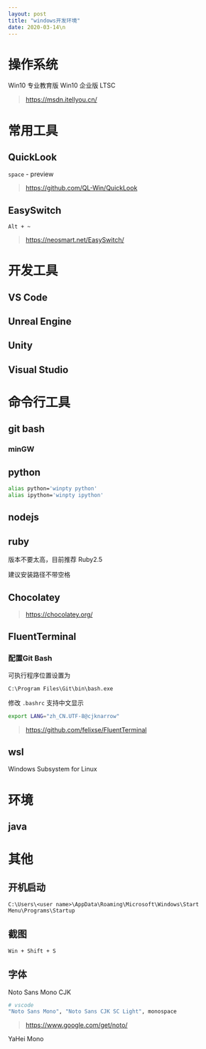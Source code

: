 ```yaml
---
layout: post
title: "windows开发环境"
date: 2020-03-14\n
---
```



# 操作系统

Win10 专业教育版
Win10 企业版 LTSC

> <https://msdn.itellyou.cn/>

# 常用工具

## QuickLook

`space` - preview

> <https://github.com/QL-Win/QuickLook>

## EasySwitch 

`Alt + ~`

> <https://neosmart.net/EasySwitch/>

# 开发工具

## VS Code

## Unreal Engine

## Unity

## Visual Studio

# 命令行工具

## git bash
### minGW

## python

```bash
alias python='winpty python'
alias ipython='winpty ipython'
```

## nodejs

## ruby

版本不要太高，目前推荐 Ruby2.5

建议安装路径不带空格

## Chocolatey

> <https://chocolatey.org/>

## FluentTerminal

### 配置Git Bash
可执行程序位置设置为

```
C:\Program Files\Git\bin\bash.exe
```

修改 `.bashrc` 支持中文显示

```bash
export LANG="zh_CN.UTF-8@cjknarrow"
```

> <https://github.com/felixse/FluentTerminal>

## wsl
Windows Subsystem for Linux



# 环境

## java

# 其他

## 开机启动

```
C:\Users\<user name>\AppData\Roaming\Microsoft\Windows\Start Menu\Programs\Startup
```

## 截图

`Win + Shift + S`

## 字体

Noto Sans Mono CJK

```bash
# vscode
"Noto Sans Mono", "Noto Sans CJK SC Light", monospace
```

> <https://www.google.com/get/noto/>

YaHei Mono